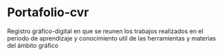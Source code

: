# Portafolio-cvr
Registro gráfico-digital en que se reunen los trabajos realizados en el periodo de aprendizaje 
y conocimiento util de las herramientas y materias del ámbito gráfico 
